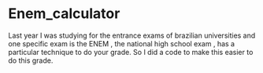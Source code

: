 # Enem_calculator
Last year I was studying for the entrance exams of brazilian universities and one specific exam is the ENEM , the national high school exam , has a particular technique to do your grade. So I did a code to make this easier to do this grade.
